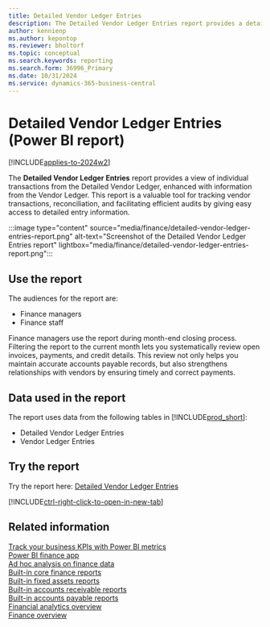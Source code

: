 ```yaml
---
title: Detailed Vendor Ledger Entries
description: The Detailed Vendor Ledger Entries report provides a detailed view of individual transactions from the Detailed Vendor Ledger, enhanced with information from Vendor Ledger entries.
author: kennienp
ms.author: kepontop
ms.reviewer: bholtorf
ms.topic: conceptual
ms.search.keywords: reporting
ms.search.form: 36996_Primary
ms.date: 10/31/2024
ms.service: dynamics-365-business-central
---
```


# Detailed Vendor Ledger Entries (Power BI report)

[!INCLUDE[applies-to-2024w2](includes/applies-to-2024w2.md)]

The **Detailed Vendor Ledger Entries** report provides a view of individual transactions from the Detailed Vendor Ledger, enhanced with information from the Vendor Ledger. This report is a valuable tool for tracking vendor transactions, reconciliation, and facilitating efficient audits by giving easy access to detailed entry information.

:::image type="content" source="media/finance/detailed-vendor-ledger-entries-report.png" alt-text="Screenshot of the Detailed Vendor Ledger Entries report" lightbox="media/finance/detailed-vendor-ledger-entries-report.png":::

## Use the report

The audiences for the report are:

- Finance managers
- Finance staff

Finance managers use the report during month-end closing process. Filtering the report to the current month lets you systematically review open invoices, payments, and credit details. This review not only helps you maintain accurate accounts payable records, but also strengthens relationships with vendors by ensuring timely and correct payments.

<!-- ## Key Performance Indicators (KPIs)

The *Detailed Vendor Ledger Entries* report includes the following KPIs and measures: 

- [**Amount Payable (LCY)**](####) -->

## Data used in the report

The report uses data from the following tables in [!INCLUDE[prod_short](includes/prod_short.md)]:

- Detailed Vendor Ledger Entries
- Vendor Ledger Entries

## Try the report

Try the report here: [Detailed Vendor Ledger Entries](https://businesscentral.dynamics.com?page=36996)

[!INCLUDE[ctrl-right-click-to-open-in-new-tab](includes/ctrl-right-click-to-open-in-new-tab.md)]

## Related information

[Track your business KPIs with Power BI metrics](track-kpis-with-power-bi-metrics.md)  
[Power BI finance app](finance-powerbi-app.md)  
[Ad hoc analysis on finance data](ad-hoc-analysis-finance.md)  
[Built-in core finance reports](finance-reports.md)  
[Built-in fixed assets reports](fa-reports.md)  
[Built-in accounts receivable reports](receivables-reports.md)  
[Built-in accounts payable reports](payables-reports.md)  
[Financial analytics overview](bi.md)  
[Finance overview](finance.md)